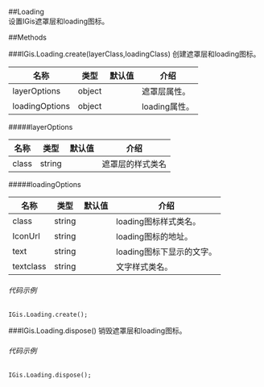 ##Loading  
设置IGis遮罩层和loading图标。  
  
##Methods  
  
###IGis.Loading.create(layerClass,loadingClass)
创建遮罩层和loading图标。

名称|类型|默认值|介绍  
-|-|-|-
<a herf="#layerOptions">layerOptions</a>|object||遮罩层属性。  
<a herf="#loadingOptions">loadingOptions</a>|object||loading属性。  
  
  
#####<a name="layerOptions">layerOptions</a>  

名称|类型|默认值|介绍  
--|--|--|- 
class|string||遮罩层的样式类名
  
#####<a name="loadingOptions">loadingOptions</a>  
  
名称|类型|默认值|介绍  
-|-|-|-  
class|string||loading图标样式类名。  
IconUrl|string||loading图标的地址。  
text|string||loading图标下显示的文字。  
textclass|string||文字样式类名。    

###### 代码示例  
`IGis.Loading.create();`    

###IGis.Loading.dispose() 
销毁遮罩层和loading图标。 
###### 代码示例  
`IGis.Loading.dispose();`    
 


    
    
   





